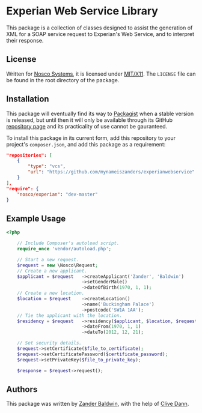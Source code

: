 Experian Web Service Library
============================

This package is a collection of classes designed to assist the generation of XML for a SOAP service request to
Experian's Web Service, and to interpret their response.

License
-------

Written for [Nosco Systems](http://nosco-systems.co.uk), it is licensed under [MIT/X11](http://j.mp/mit-license). The `LICENSE` file can be found in the root directory of the package.

Installation
------------

This package will eventually find its way to [Packagist](https://packagist.org/) when a stable version is released, but
until then it will only be available through its GitHub [repository page][repo] and its practicality of use cannot be
gauranteed.

To install this package in its current form, add this repository to your project's `composer.json`, and add this package
as a requirement:

```json
"repositories": [
    {
        "type": "vcs",
        "url": "https://github.com/mynameiszanders/experianwebservice"
    }
],
"require": {
    "nosco/experian": "dev-master"
}
```

Example Usage
-------------

```php
<?php

    // Include Composer's autoload script.
    require_once 'vendor/autoload.php';

    // Start a new request.
    $request = new \Nosco\Request;
    // Create a new applicant.
    $applicant = $request   ->createApplicant('Zander', 'Baldwin')
                            ->setGenderMale()
                            ->dateOfBirth(1970, 1, 1);
    // Create a new location.
    $location = $request    ->createLocation()
                            ->name('Buckingham Palace')
                            ->postcode('SW1A 1AA');
    // Tie the applicant with the location.
    $residency = $request   ->residency($applicant, $location, $request::LOCATION_CURRENT)
                            ->dateFrom(1970, 1, 1)
                            ->dateTo(2012, 12, 21);

    // Set security details.
    $request->setCertificate($file_to_certificate);
    $request->setCertificatePassword($certificate_password);
    $request->setPrivateKey($file_to_private_key);

    $response = $request->request();
```

Authors
-------

This package was written by [Zander Baldwin](http://mynameiszanders.github.com), with the help of [Clive Dann](http://clivedann.co.uk).

[repo]: https://github.com/mynameiszanders/experianwebservice
